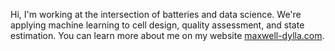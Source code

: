 Hi, I'm working at the intersection of batteries and data science. We're applying machine learning to cell design, quality assessment, and state estimation. You can learn more about me on my website [maxwell-dylla.com](https://maxwell-dylla.com).
